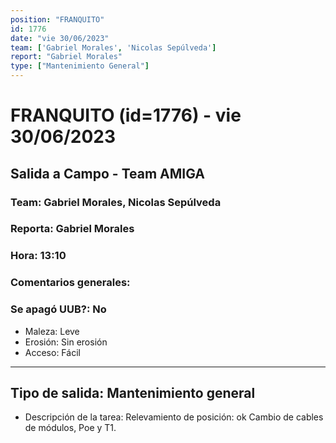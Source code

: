 ```yaml
---
position: "FRANQUITO"
id: 1776
date: "vie 30/06/2023"
team: ['Gabriel Morales', 'Nicolas Sepúlveda']
report: "Gabriel Morales"
type: ["Mantenimiento General"]
---
```


# FRANQUITO (id=1776) - vie 30/06/2023
## Salida a Campo - Team AMIGA
### Team: Gabriel Morales, Nicolas Sepúlveda
### Reporta: Gabriel Morales
### Hora: 13:10
### Comentarios generales: 
### Se apagó UUB?: No 
- Maleza: Leve
- Erosión: Sin erosión
- Acceso: Fácil
---------
## Tipo de salida: Mantenimiento general
   - Descripción de la tarea: Relevamiento de posición: ok 
Cambio de cables de módulos, Poe y T1.
